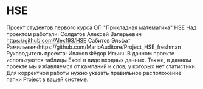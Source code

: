 # HSE
Проект студентов первого курса ОП "Прикладная математика" HSE
Над проектом работали:
Солдатов Алексей Валерьевич https://github.com/Alex193/HSE
Сабитов Эльфат Рамильевичhttps://github.com/MarioAuditore/Project_HSE_freshman
Руководитель проекта: Иванов Фёдор Ильич. 
В данном проекте используются таблицы Excel в виде входных данных. Также, в данном проекте мы избавляемся от кампаний и слов, у которых нет статистики. Для корректной работы нужно указать правильное расположение папки Project в вашей системе.
